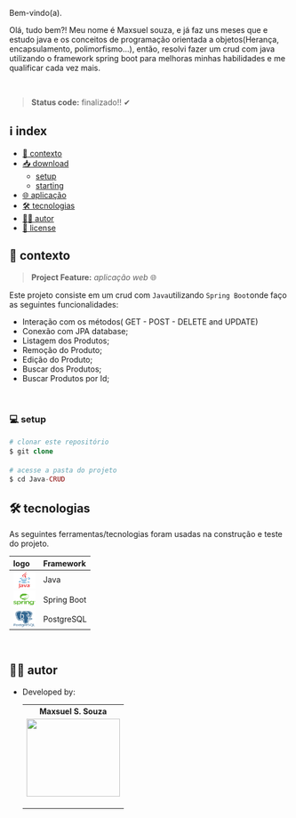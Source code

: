 Bem-vindo(a).

Olá, tudo bem?! Meu nome é Maxsuel souza, e já faz uns meses que e estudo java e os conceitos de programação orientada a objetos(Herança, encapsulamento, polimorfismo...), então,
resolvi fazer um crud com java utilizando o framework spring boot para melhoras minhas habilidades e me qualificar cada vez mais.


<br>

> <b>Status code:</b>  finalizado!! ✔

 ## ℹ index

   * [🧠 contexto](#-contexto)
   * [📥 download](#-download)
     * [setup](#-setup)
     * [starting](#-starting)
   * [🌐 aplicação](#-aplicação)
   * [🛠 tecnologias](#-tecnologias)
   * [✍🏼 autor](#-autor)
   * [📝 license](#-license)


 ## 🧠 contexto
> **Project Feature:**  *aplicação web* 🌐 

 Este projeto consiste em um crud com `Java`utilizando `Spring Boot`onde faço as seguintes funcionalidades:

 * Interação com os métodos( GET - POST - DELETE and UPDATE)
 * Conexão com JPA database;
 * Listagem dos Produtos;
 * Remoção do Produto;
 * Edição do Produto;
 * Buscar dos Produtos;
 * Buscar Produtos por Id;


<br>

### 💻 setup

```php
# clonar este repositório
$ git clone 

# acesse a pasta do projeto
$ cd Java-CRUD

```



## 🛠 tecnologias

As seguintes ferramentas/tecnologias foram usadas na construção e teste do projeto.
<br>

| logo               | Framework                  | 
| :----------------- | :------------------------- | 
| <a href="https://vuejs.org/"><img align="center" alt="vue" height="30" width="40" src="https://github.com/devicons/devicon/blob/master/icons/java/java-original-wordmark.svg"></a>| Java  | 
| <a href="https://vuejs.org/"><img align="center" alt="vue" height="30" width="40" src="https://github.com/devicons/devicon/blob/master/icons/spring/spring-original-wordmark.svg"></a>| Spring Boot  | 
| <a href="https://www.javascript.com/" target="_blank"><img align="center" alt="js" height="30" width="40" src="https://github.com/devicons/devicon/blob/master/icons/postgresql/postgresql-plain-wordmark.svg"></a> | PostgreSQL  | 


 
<br>
                 
## ✍🏼 autor


<div align=left>

- <table>
 <p>  Developed by:</p>
  <tr align=center>
    <th><strong> Maxsuel S. Souza </strong></th>
  </tr>
   <td>
      <a href="https://github.com/MaxsuelsSouza">
        <img width="168" height="140" src="https://avatars.githubusercontent.com/u/125275439?v=4" > <p align="left">
</p></a>
    </td>

</table>
</div>

<div align=left>

<br>
 


                
 <br> 
	
